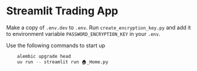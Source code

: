 # Streamlit Trading App

Make a copy of `.env.dev` to `.env`.
Run `create_encryption_key.py` and add it to environment variable `PASSWORD_ENCRYPTION_KEY` in your `.env`.

Use the following commands to start up

```bash
    alembic upgrade head
    uv run -- streamlit run 🏠_Home.py
```
